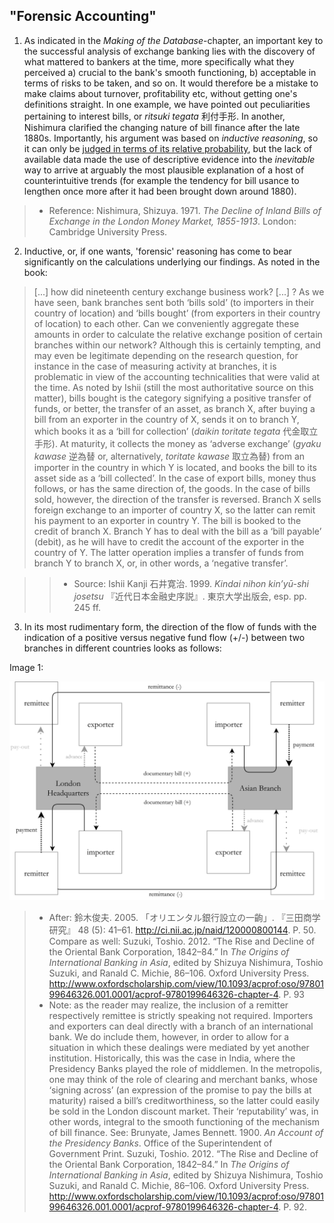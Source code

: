 ## "Forensic Accounting"

1. As indicated in the *Making of the Database*-chapter, an important key to the successful analysis of exchange banking lies with the discovery of what mattered to bankers at the time, more specifically what they perceived a) crucial to the bank's smooth functioning, b) acceptable in terms of risks to be taken, and so on. It would therefore be a mistake to make claims about turnover, profitability etc, without getting one's definitions straight. In one example, we have pointed out peculiarities pertaining to interest bills, or *ritsuki tegata* 利付手形. In another, Nishimura clarified the changing nature of bill finance after the late 1880s. Importantly, his argument was based on *inductive reasoning*, so it can only be [judged in terms of its relative probability](https://en.wikipedia.org/wiki/Inductive_reasoning), but the lack of available data made the use of descriptive evidence into the *inevitable* way to arrive at arguably the most plausible explanation of a host of counterintuitive trends (for example the tendency for bill usance to lengthen once more after it had been brought down around 1880).

> * Reference: Nishimura, Shizuya. 1971. *The Decline of Inland Bills of Exchange in the London Money Market, 1855-1913*. London: Cambridge University Press.

2. Inductive, or, if one wants, 'forensic' reasoning has come to bear significantly on the calculations underlying our findings. As noted in the book:

> [...] how did nineteenth century exchange business work? [...] ? As we have seen, bank branches sent both ‘bills sold’ (to importers in their country of location) and ‘bills bought’ (from exporters in their country of location) to each other. Can we conveniently aggregate these amounts in order to calculate the relative exchange position of certain branches within our network? Although this is certainly tempting, and may even be legitimate depending on the research question, for instance in the case of measuring activity at branches, it is problematic in view of the accounting technicalities that were valid at the time. 
> As noted by Ishii (still the most authoritative source on this matter), bills bought is the category signifying a positive transfer of funds, or better, the transfer of an asset, as branch X, after buying a bill from an exporter in the country of X, sends it on to branch Y, which books it as a ‘bill for collection’ (*daikin toritate tegata* 代金取立手形). At maturity, it collects the money as ‘adverse exchange’ (*gyaku kawase* 逆為替 or, alternatively, *toritate kawase* 取立為替) from an importer in the country in which Y is located, and books the bill to its asset side as a ‘bill collected’. In the case of export bills, money thus follows, or has the same direction of, the goods. In the case of bills sold, however, the direction of the transfer is reversed. Branch X sells foreign exchange to an importer of country X, so the latter can remit his payment to an exporter in country Y. The bill is booked to the credit of branch X.  Branch Y has to deal with the bill as a ‘bill payable’ (debit), as he will have to credit the account of the exporter in the country of Y. The latter operation implies a transfer of funds from branch Y to branch X, or, in other words, a ‘negative transfer’.

>> * Source: Ishii Kanji 石井寛治. 1999. *Kindai nihon kin’yū-shi josetsu* 『近代日本金融史序説』. 東京大学出版会, esp. pp. 245 ff.

3. In its most rudimentary form, the direction of the flow of funds with the indication of a positive versus negative fund flow (+/-) between two branches in different countries looks as follows:

Image 1: 

![bills workflow in an exchange bank](/trade_finance_model.png)

> * After: 鈴木俊夫. 2005. 「オリエンタル銀行設立の一齣」. 『三田商学研究』 48 (5): 41–61. http://ci.nii.ac.jp/naid/120000800144. P. 50.
Compare as well: Suzuki, Toshio. 2012. “The Rise and Decline of the Oriental Bank Corporation, 1842–84.” In *The Origins of International Banking in Asia*, edited by Shizuya Nishimura, Toshio Suzuki, and Ranald C. Michie, 86–106. Oxford University Press.
http://www.oxfordscholarship.com/view/10.1093/acprof:oso/9780199646326.001.0001/acprof-9780199646326-chapter-4. P. 93
> * Note: as the reader may realize, the inclusion of a remitter respectively remittee is strictly speaking not required.  Importers and exporters can deal directly with a branch of an international bank. We do include them, however, in order to allow for a situation in which these dealings were mediated by yet another institution. Historically, this was the case in India, where the Presidency Banks played the role of middlemen. In the metropolis, one may think of the role of clearing and merchant banks, whose ‘signing across’ (an expression of the promise to pay the bills at maturity) raised a bill’s creditworthiness, so the latter could easily be sold in the London discount market. Their ‘reputability’ was, in other words, integral to the smooth functioning of the mechanism of bill finance.
See: Brunyate, James Bennett. 1900. *An Account of the Presidency Banks*. Office of the Superintendent of Government Print.
Suzuki, Toshio. 2012. “The Rise and Decline of the Oriental Bank Corporation, 1842–84.” In *The Origins of International Banking in Asia*, edited by Shizuya Nishimura, Toshio Suzuki, and Ranald C. Michie, 86–106. Oxford University Press.
http://www.oxfordscholarship.com/view/10.1093/acprof:oso/9780199646326.001.0001/acprof-9780199646326-chapter-4. P. 92.
